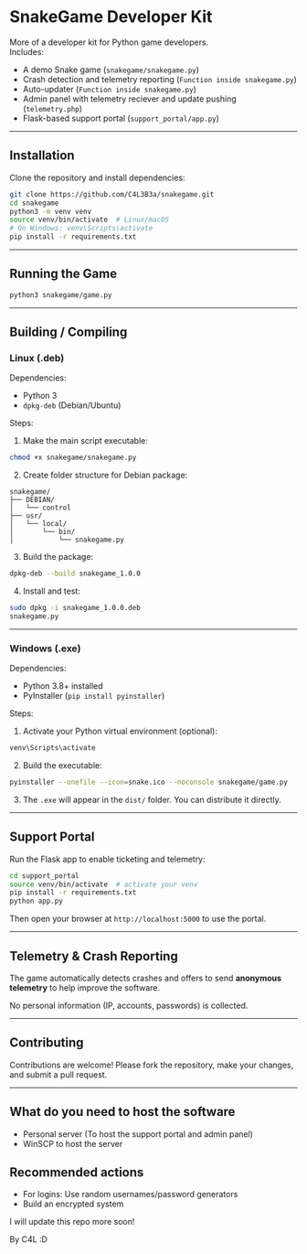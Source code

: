 # SnakeGame Developer Kit

More of a developer kit for Python game developers.  
Includes:

- A demo Snake game (`snakegame/snakegame.py`)
- Crash detection and telemetry reporting (`Function inside snakegame.py`)
- Auto-updater (`Function inside snakegame.py`)
- Admin panel with telemetry reciever and update pushing (`telemetry.php`)
- Flask-based support portal (`support_portal/app.py`)

---

## Installation

Clone the repository and install dependencies:

```bash
git clone https://github.com/C4L3B3a/snakegame.git
cd snakegame
python3 -m venv venv
source venv/bin/activate  # Linux/macOS
# On Windows: venv\Scripts\activate
pip install -r requirements.txt
````

---

## Running the Game

```bash
python3 snakegame/game.py
```

---

## Building / Compiling

### Linux (.deb)

Dependencies:

* Python 3
* `dpkg-deb` (Debian/Ubuntu)

Steps:

1. Make the main script executable:

```bash
chmod +x snakegame/snakegame.py
```

2. Create folder structure for Debian package:

```
snakegame/
├── DEBIAN/
│   └── control
├── usr/
│   └── local/
│       └── bin/
│           └── snakegame.py
```

3. Build the package:

```bash
dpkg-deb --build snakegame_1.0.0
```

4. Install and test:

```bash
sudo dpkg -i snakegame_1.0.0.deb
snakegame.py
```

---

### Windows (.exe)

Dependencies:

* Python 3.8+ installed
* PyInstaller (`pip install pyinstaller`)

Steps:

1. Activate your Python virtual environment (optional):

```powershell
venv\Scripts\activate
```

2. Build the executable:

```bash
pyinstaller --onefile --icon=snake.ico --noconsole snakegame/game.py
```

3. The `.exe` will appear in the `dist/` folder. You can distribute it directly.

---

## Support Portal

Run the Flask app to enable ticketing and telemetry:

```bash
cd support_portal
source venv/bin/activate  # activate your venv
pip install -r requirements.txt
python app.py
```

Then open your browser at `http://localhost:5000` to use the portal.

---

## Telemetry & Crash Reporting

The game automatically detects crashes and offers to send **anonymous telemetry** to help improve the software.

No personal information (IP, accounts, passwords) is collected.

---

## Contributing

Contributions are welcome! Please fork the repository, make your changes, and submit a pull request.

---

## What do you need to host the software

- Personal server (To host the support portal and admin panel)
- WinSCP to host the server

## Recommended actions
- For logins: Use random usernames/password generators
- Build an encrypted system

I will update this repo more soon!

By C4L
:D
